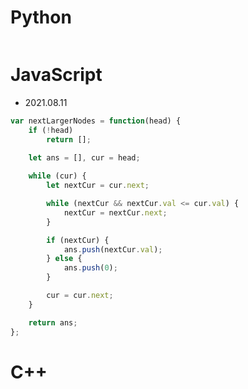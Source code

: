 # Python

```py
```

# JavaScript

- 2021.08.11

```js
var nextLargerNodes = function(head) {
    if (!head)
        return [];
    
    let ans = [], cur = head;

    while (cur) {
        let nextCur = cur.next;

        while (nextCur && nextCur.val <= cur.val) {
            nextCur = nextCur.next;
        }

        if (nextCur) {
            ans.push(nextCur.val);
        } else {
            ans.push(0);
        }

        cur = cur.next;
    }

    return ans;
};
```

# C++

```cpp
```

